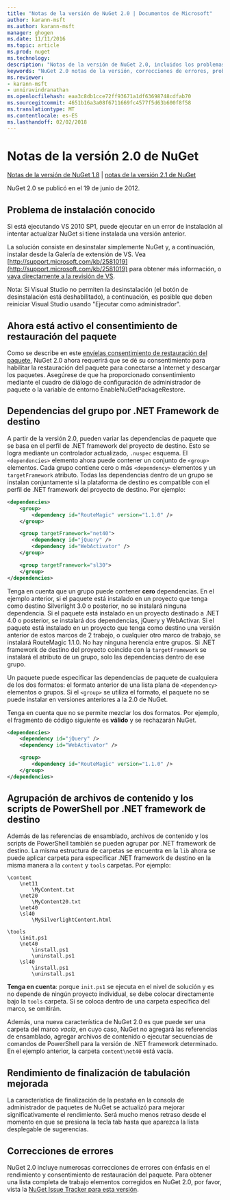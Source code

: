 ```yaml
---
title: "Notas de la versión de NuGet 2.0 | Documentos de Microsoft"
author: karann-msft
ms.author: karann-msft
manager: ghogen
ms.date: 11/11/2016
ms.topic: article
ms.prod: nuget
ms.technology: 
description: "Notas de la versión de NuGet 2.0, incluidos los problemas conocidos, correcciones de errores, las funciones agregadas y dcr."
keywords: "NuGet 2.0 notas de la versión, correcciones de errores, problemas, conocidos agregan características, DCR"
ms.reviewer:
- karann-msft
- unniravindranathan
ms.openlocfilehash: eaa3c8db1cce72ff93671a1df63698748cdfab70
ms.sourcegitcommit: 4651b16a3a08f6711669fc4577f5d63b600f8f58
ms.translationtype: MT
ms.contentlocale: es-ES
ms.lasthandoff: 02/02/2018
---
```

# <a name="nuget-20-release-notes"></a>Notas de la versión 2.0 de NuGet

[Notas de la versión de NuGet 1.8](../release-notes/nuget-1.8.md) | [notas de la versión 2.1 de NuGet](../release-notes/nuget-2.1.md)

NuGet 2.0 se publicó en el 19 de junio de 2012.

## <a name="known-installation-issue"></a>Problema de instalación conocido
Si está ejecutando VS 2010 SP1, puede ejecutar en un error de instalación al intentar actualizar NuGet si tiene instalada una versión anterior.

La solución consiste en desinstalar simplemente NuGet y, a continuación, instalar desde la Galería de extensión de VS.  Vea [http://support.microsoft.com/kb/2581019](http://support.microsoft.com/kb/2581019) para obtener más información, o [vaya directamente a la revisión de VS](http://bit.ly/vsixcertfix).

Nota: Si Visual Studio no permiten la desinstalación (el botón de desinstalación está deshabilitado), a continuación, es posible que deben reiniciar Visual Studio usando "Ejecutar como administrador".

## <a name="package-restore-consent-is-now-active"></a>Ahora está activo el consentimiento de restauración del paquete

Como se describe en este [envíelas consentimiento de restauración del paquete](http://blog.nuget.org/20120518/package-restore-and-consent.html), NuGet 2.0 ahora requerirá que se dé su consentimiento para habilitar la restauración del paquete para conectarse a Internet y descargar los paquetes. Asegúrese de que ha proporcionado consentimiento mediante el cuadro de diálogo de configuración de administrador de paquete o la variable de entorno EnableNuGetPackageRestore.

## <a name="group-dependencies-by-target-frameworks"></a>Dependencias del grupo por .NET Framework de destino

A partir de la versión 2.0, pueden variar las dependencias de paquete que se basa en el perfil de .NET framework del proyecto de destino. Esto se logra mediante un controlador actualizado, `.nuspec` esquema. El `<dependencies>` elemento ahora puede contener un conjunto de `<group>` elementos. Cada grupo contiene cero o más `<dependency>` elementos y un `targetFramework` atributo. Todas las dependencias dentro de un grupo se instalan conjuntamente si la plataforma de destino es compatible con el perfil de .NET framework del proyecto de destino. Por ejemplo:

```xml
<dependencies>
    <group>
        <dependency id="RouteMagic" version="1.1.0" />
    </group>

    <group targetFramework="net40">
        <dependency id="jQuery" />
        <dependency id="WebActivator" />
    </group>

    <group targetFramework="sl30">
    </group>
</dependencies>
```

Tenga en cuenta que un grupo puede contener **cero** dependencias. En el ejemplo anterior, si el paquete está instalado en un proyecto que tenga como destino Silverlight 3.0 o posterior, no se instalará ninguna dependencia. Si el paquete está instalado en un proyecto destinado a .NET 4.0 o posterior, se instalará dos dependencias, jQuery y WebActivar.  Si el paquete está instalado en un proyecto que tenga como destino una versión anterior de estos marcos de 2 trabajo, o cualquier otro marco de trabajo, se instalará RouteMagic 1.1.0. No hay ninguna herencia entre grupos. Si .NET framework de destino del proyecto coincide con la `targetFramework` se instalará el atributo de un grupo, solo las dependencias dentro de ese grupo.

Un paquete puede especificar las dependencias de paquete de cualquiera de los dos formatos: el formato anterior de una lista plana de `<dependency>` elementos o grupos. Si el `<group>` se utiliza el formato, el paquete no se puede instalar en versiones anteriores a la 2.0 de NuGet.

Tenga en cuenta que no se permite mezclar los dos formatos. Por ejemplo, el fragmento de código siguiente es **válido** y se rechazarán NuGet.

```xml
<dependencies>
    <dependency id="jQuery" />
    <dependency id="WebActivator" />

    <group>
        <dependency id="RouteMagic" version="1.1.0" />
    </group>
</dependencies>
```

## <a name="grouping-content-files-and-powershell-scripts-by-target-framework"></a>Agrupación de archivos de contenido y los scripts de PowerShell por .NET framework de destino

Además de las referencias de ensamblado, archivos de contenido y los scripts de PowerShell también se pueden agrupar por .NET framework de destino. La misma estructura de carpetas se encuentra en la `lib` ahora se puede aplicar carpeta para especificar .NET framework de destino en la misma manera a la `content` y `tools` carpetas. Por ejemplo:

    \content
        \net11
            \MyContent.txt
        \net20
            \MyContent20.txt
        \net40
        \sl40
            \MySilverlightContent.html

    \tools
        \init.ps1
        \net40
            \install.ps1
            \uninstall.ps1
        \sl40
            \install.ps1
            \uninstall.ps1

**Tenga en cuenta**: porque `init.ps1` se ejecuta en el nivel de solución y es no depende de ningún proyecto individual, se debe colocar directamente bajo la `tools` carpeta. Si se coloca dentro de una carpeta específica del marco, se omitirán.

Además, una nueva característica de NuGet 2.0 es que puede ser una carpeta del marco *vacía*, en cuyo caso, NuGet no agregará las referencias de ensamblado, agregar archivos de contenido o ejecutar secuencias de comandos de PowerShell para la versión de .NET framework determinado. En el ejemplo anterior, la carpeta `content\net40` está vacía.

## <a name="improved-tab-completion-performance"></a>Rendimiento de finalización de tabulación mejorada
La característica de finalización de la pestaña en la consola de administrador de paquetes de NuGet se actualizó para mejorar significativamente el rendimiento. Será mucho menos retraso desde el momento en que se presiona la tecla tab hasta que aparezca la lista desplegable de sugerencias.

## <a name="bug-fixes"></a>Correcciones de errores
NuGet 2.0 incluye numerosas correcciones de errores con énfasis en el rendimiento y consentimiento de restauración del paquete.
Para obtener una lista completa de trabajo elementos corregidos en NuGet 2.0, por favor, vista la [NuGet Issue Tracker para esta versión](http://nuget.codeplex.com/workitem/list/advanced?keyword=&status=Closed&type=All&priority=All&release=NuGet%202.0&assignedTo=All&component=All&sortField=Votes&sortDirection=Descending&page=0).
